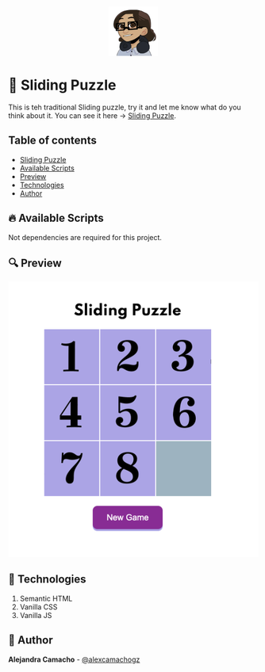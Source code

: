 <p align="center">
    <a href="https://www.twitter.com/alexcamachogz">
        <img src="https://raw.githubusercontent.com/alexcamachogz/spa-react/development/src/assets/alex-icon.png" height="100" alt="Alex Camacho"/>
    </a>
</p>

<h1 id="puzzle">🧩 Sliding Puzzle </h1>

This is teh traditional Sliding puzzle, try it and let me know what do you think about it.
You can see it here → [Sliding Puzzle](http://puzzle.alexcamachogz.com/).

## Table of contents

- [Sliding Puzzle](#puzzle)
- [Available Scripts](#scripts)
- [Preview](#preview)
- [Technologies](#technologies)
- [Author](#author)

<h2 id="scripts">🔥 Available Scripts</h2>
Not dependencies are required for this project.

<h2 id="preview">🔍 Preview</h2>
<img src="./images/desktop-view.png" alt="Desktop view">


<h2 id="technologies">📌 Technologies</h2>

1. Semantic HTML
2. Vanilla CSS
3. Vanilla JS

<h2 id="author">🌟 Author</h2>

**Alejandra Camacho** - [@alexcamachogz](https://github.com/alexcamachogz)

